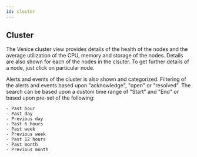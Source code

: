 ```yaml
---
id: cluster
---
```

## Cluster

The Venice cluster view provides details of the health of the nodes and the average utilization of the CPU, memory and storage of the nodes. Details are also shown for each of the nodes in the clsuter.  To get further details of a node, just click on particular node.

Alerts and events of the cluster is also shown and categorized.  Filtering of the alerts and events based upon "acknowledge", "open" or "resolved".  The search can be based upon a custom time range of "Start" and "End" or based upon pre-set of the following:

	- Past hour
	- Past day
	- Previous day
	- Past 6 hours
	- Past week
	- Previous week
	- Past 12 hours
	- Past month
	- Previous month
